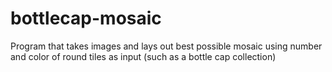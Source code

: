 # bottlecap-mosaic
Program that takes images and lays out best possible mosaic using number and color of round tiles as input (such as a bottle cap collection)

